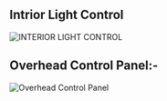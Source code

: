 ## Intrior Light Control

![INTERIOR LIGHT CONTROL](https://user-images.githubusercontent.com/94521102/150650194-0c7ca276-43a4-4b7f-9c62-3f759c3865ca.png)



## Overhead Control Panel:-
![Overhead Control Panel](https://user-images.githubusercontent.com/94521102/150650216-69be1c49-5b46-4d2d-821e-01c9b0d20ec5.png)



